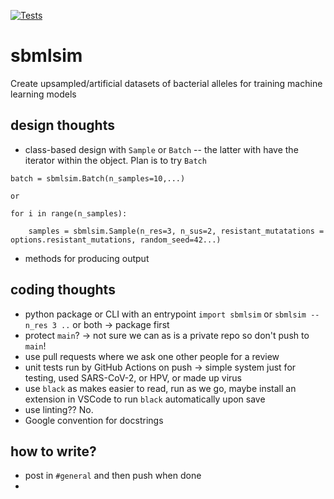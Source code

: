 [![Tests](https://github.com/fowler-lab/sbmlsim/actions/workflows/tests.yaml/badge.svg)](https://github.com/fowler-lab/sbmlsim/actions/workflows/tests.yaml)

# sbmlsim
Create upsampled/artificial datasets of bacterial alleles for training machine learning models

## design thoughts
* class-based design with `Sample` or `Batch` -- the latter with have the iterator within the object. Plan is to try `Batch`

```
batch = sbmlsim.Batch(n_samples=10,...)

or

for i in range(n_samples):

    samples = sbmlsim.Sample(n_res=3, n_sus=2, resistant_mutatations = options.resistant_mutations, random_seed=42...)
```

* methods for producing output

## coding thoughts

* python package or CLI with an entrypoint `import sbmlsim` or `sbmlsim --n_res 3 ..` or both -> package first
* protect `main`? -> not sure we can as is a private repo so don't push to `main`!
* use pull requests where we ask one other people for a review
* unit tests run by GitHub Actions on push -> simple system just for testing, used SARS-CoV-2, or HPV, or made up virus
* use `black` as makes easier to read, run as we go, maybe install an extension in VSCode to run `black` automatically upon save
* use linting?? No.
* Google convention for docstrings

## how to write?

* post in `#general` and then push when done
* 

